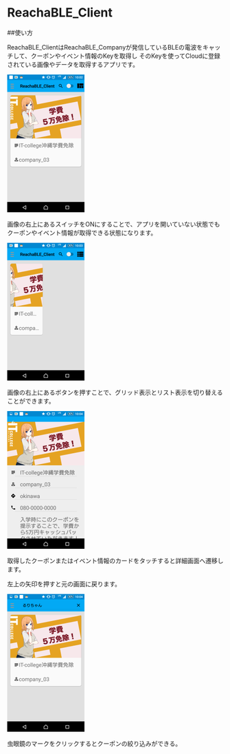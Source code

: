 # ReachaBLE_Client

##使い方

ReachaBLE_ClientはReachaBLE_Companyが発信しているBLEの電波をキャッチして、クーポンやイベント情報のKeyを取得し
そのKeyを使ってCloudに登録されている画像やデータを取得するアプリです。


![ホーム画面](https://github.com/graduation2015/ReachaBLE_Client/blob/master/art/s_Screenshot_2016-02-02-10-02-26.png)

画像の右上にあるスイッチをONにすることで、アプリを開いていない状態でもクーポンやイベント情報が取得できる状態になります。


![表示切り替え](https://github.com/graduation2015/ReachaBLE_Client/blob/master/art/s_Screenshot_2016-02-02-10-03-14.png)

画像の右上にあるボタンを押すことで、グリッド表示とリスト表示を切り替えることができます。

![詳細画面](https://github.com/graduation2015/ReachaBLE_Client/blob/master/art/s_Screenshot_2016-02-02-10-04-15.png)

取得したクーポンまたはイベント情報のカードをタッチすると詳細画面へ遷移します。

左上の矢印を押すと元の画面に戻ります。

![検索](https://github.com/graduation2015/ReachaBLE_Client/blob/master/art/s_Screenshot_2016-02-02-10-04-42.png)

虫眼鏡のマークをクリックするとクーポンの絞り込みができる。
